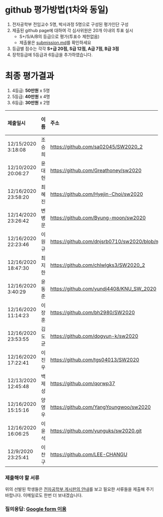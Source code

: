 # github 평가방법(1차와 동일)
1. 전자공학부 전임교수 5명, 박사과정 5명으로 구성된 평가인단 구성
1. 제출된 github page에 대하여 각 심사위원은 20개 이내의 투표 실시
   * S+/S/A/B의 등급으로 평가(투표수 제한없음)
   * 제출물은 [submission.md](submission.md)를 확인하세요 
1. 등급별 점수는 각각 __S+급 20점, S급 12점, A급 7점, B급 3점__  <!-- 1. 투표에 의해 부여된 점수를 합하여 내림차순으로 정렬하고 순위 결정 -->
1. 장학등급에 5등급과 6등급을 추가하였습니다.

# 최종 평가결과
1. 4등급: __50만원__ x 5명
1. 5등급: __40만원__ x 4명
1. 6등급: __30만원__ x 2명

| 제출일시 | 이름 | 주소 | S+ | S | A | B | 점수 | __등급__ | __장학금__ |    
|:---|:---|:---|---:|---:|---:|---:|---:|:---:|:---:|
| 12/15/2020 3:18:08    | 조승희        | https://github.com/sa02045/SW2020_2                           | 1     | 8     | 1     | 0     | 123   | 4등급 | 50|
| 12/10/2020 20:06:27   | 윤대헌        | https://github.com/Greathoney/sw2020                          | 1     | 6     | 3     | 0     | 113   | 4등급 | 50|
| 12/16/2020 23:58:20   | 최혜진        | https://github.com/Hyejin-Choi/sw2020                         | 1     | 6     | 3     | 0     | 113   | 4등급 | 50|
| 12/14/2020 23:26:42   | 변병문        | https://github.com/Byung-moon/sw2020                          | 0     | 6     | 4     | 0     | 100   | 4등급 | 50|
| 12/16/2020 22:23:46   | 이원규        | https://github.com/dnjsrb0710/sw2020/blob/master/summary.md   | 1     | 4     | 4     | 1     | 99    | 4등급 | 50|
| 12/16/2020 18:47:30   | 최지한        | https://github.com/chlwlgks3/SW2020_2                         | 1     | 3     | 4     | 2     | 90    | 5등급 | 40|
| 12/16/2020 3:40:29    | 윤동준        | https://github.com/yundj4408/KNU_SW_2020                      | 0     | 5     | 4     | 0     | 88    | 5등급 | 40|
| 12/16/2020 11:14:23   | 이장훈        | https://github.com/bh2980/SW2020                              | 1     | 1     | 6     | 2     | 80    | 5등급 | 40|
| 12/16/2020 23:53:55   | 김도균        | https://github.com/dogyun-k/sw2020                            | 0     | 2     | 6     | 2     | 72    | 5등급 | 40|
| 12/16/2020 17:22:41   | 이진우        | https://github.com/tgs04013/SW2020                            | 0     | 1     | 6     | 3     | 63    | 6등급 | 30|
| 12/13/2020 12:45:48   | 백제성        | https://github.com/qorwp37                                    | 0     | 1     | 5     | 4     | 59    | 6등급 | 30|
| 12/16/2020 15:15:16   | 양영우        | https://github.com/YangYoungwoo/sw2020                        | 0     | 0     | 4     | 6     | 46    |       | 0 |
| 12/16/2020 16:06:25   | 이윤석        | https://github.com/yunguks/sw2020.git                         | 0     | 0     | 1     | 7     | 28    |       | 0 |
| 12/9/2020 23:25:41    | 이찬구        | https://github.com/LEE-CHANGU                                 | 0     | 0     | 0     | 5     | 15    |       | 0 |

### 제출해야 할 서류
위의 선발된 학생들은 [전자공학부 게시판의 안내](http://see.knu.ac.kr/content/board/notice.html?pg=vv&fidx=98384&gtid=notice&opt=&sword=&page=1)를 보고 
필요한 서류들을 제출해 주기 바랍니다. 이메일로도 한번 더 보내겠습니다.

### 질의응답: [Google form 이용](https://docs.google.com/forms/d/e/1FAIpQLSdN5AtF8bDQDJN3Vh896W_iKJfcE2RMJBCAl9A69kzLvkrcow/viewform?usp=sf_link)
